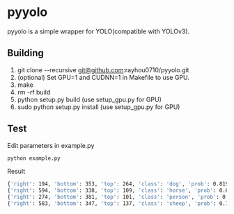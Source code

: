 # pyyolo
pyyolo is a simple wrapper for YOLO(compatible with YOLOv3).

## Building
1. git clone --recursive git@github.com:rayhou0710/pyyolo.git
2. (optional) Set GPU=1 and CUDNN=1 in Makefile to use GPU.
3. make
4. rm -rf build
5. python setup.py build (use setup_gpu.py for GPU)
6. sudo python setup.py install (use setup_gpu.py for GPU)

## Test
Edit parameters in example.py
```bash
python example.py
```
Result
```bash
{'right': 194, 'bottom': 353, 'top': 264, 'class': 'dog', 'prob': 0.8198755383491516, 'left': 71}
{'right': 594, 'bottom': 338, 'top': 109, 'class': 'horse', 'prob': 0.6106302738189697, 'left': 411}
{'right': 274, 'bottom': 381, 'top': 101, 'class': 'person', 'prob': 0.702547550201416, 'left': 184}
{'right': 583, 'bottom': 347, 'top': 137, 'class': 'sheep', 'prob': 0.7186083197593689, 'left': 387}
```

